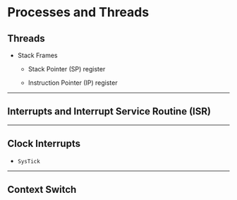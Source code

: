 # Processes and Threads

## Threads

* Stack Frames

    * Stack Pointer (SP) register

    * Instruction Pointer (IP) register


---

## Interrupts and Interrupt Service Routine (ISR)

---

## Clock Interrupts

* `SysTick`

---

## Context Switch